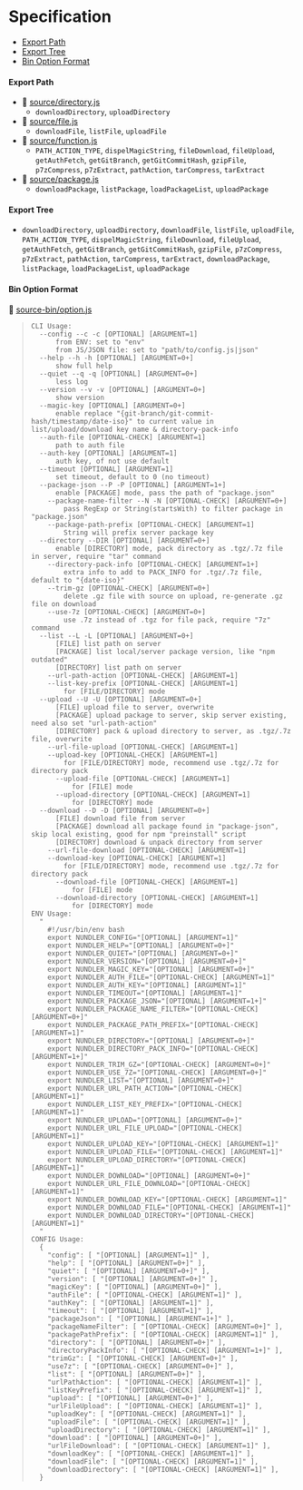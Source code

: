 # Specification

* [Export Path](#export-path)
* [Export Tree](#export-tree)
* [Bin Option Format](#bin-option-format)

#### Export Path
+ 📄 [source/directory.js](source/directory.js)
  - `downloadDirectory`, `uploadDirectory`
+ 📄 [source/file.js](source/file.js)
  - `downloadFile`, `listFile`, `uploadFile`
+ 📄 [source/function.js](source/function.js)
  - `PATH_ACTION_TYPE`, `dispelMagicString`, `fileDownload`, `fileUpload`, `getAuthFetch`, `getGitBranch`, `getGitCommitHash`, `gzipFile`, `p7zCompress`, `p7zExtract`, `pathAction`, `tarCompress`, `tarExtract`
+ 📄 [source/package.js](source/package.js)
  - `downloadPackage`, `listPackage`, `loadPackageList`, `uploadPackage`

#### Export Tree
- `downloadDirectory`, `uploadDirectory`, `downloadFile`, `listFile`, `uploadFile`, `PATH_ACTION_TYPE`, `dispelMagicString`, `fileDownload`, `fileUpload`, `getAuthFetch`, `getGitBranch`, `getGitCommitHash`, `gzipFile`, `p7zCompress`, `p7zExtract`, `pathAction`, `tarCompress`, `tarExtract`, `downloadPackage`, `listPackage`, `loadPackageList`, `uploadPackage`

#### Bin Option Format
📄 [source-bin/option.js](source-bin/option.js)
> ```
> CLI Usage:
>   --config --c -c [OPTIONAL] [ARGUMENT=1]
>       from ENV: set to "env"
>       from JS/JSON file: set to "path/to/config.js|json"
>   --help --h -h [OPTIONAL] [ARGUMENT=0+]
>       show full help
>   --quiet --q -q [OPTIONAL] [ARGUMENT=0+]
>       less log
>   --version --v -v [OPTIONAL] [ARGUMENT=0+]
>       show version
>   --magic-key [OPTIONAL] [ARGUMENT=0+]
>       enable replace "{git-branch/git-commit-hash/timestamp/date-iso}" to current value in list/upload/download key name & directory-pack-info
>   --auth-file [OPTIONAL-CHECK] [ARGUMENT=1]
>       path to auth file
>   --auth-key [OPTIONAL] [ARGUMENT=1]
>       auth key, of not use default
>   --timeout [OPTIONAL] [ARGUMENT=1]
>       set timeout, default to 0 (no timeout)
>   --package-json --P -P [OPTIONAL] [ARGUMENT=1+]
>       enable [PACKAGE] mode, pass the path of "package.json"
>     --package-name-filter --N -N [OPTIONAL-CHECK] [ARGUMENT=0+]
>         pass RegExp or String(startsWith) to filter package in "package.json"
>     --package-path-prefix [OPTIONAL-CHECK] [ARGUMENT=1]
>         String will prefix server package key
>   --directory --DIR [OPTIONAL] [ARGUMENT=0+]
>       enable [DIRECTORY] mode, pack directory as .tgz/.7z file in server, require "tar" command
>     --directory-pack-info [OPTIONAL-CHECK] [ARGUMENT=1+]
>         extra info to add to PACK_INFO for .tgz/.7z file, default to "{date-iso}"
>     --trim-gz [OPTIONAL-CHECK] [ARGUMENT=0+]
>         delete .gz file with source on upload, re-generate .gz file on download
>     --use-7z [OPTIONAL-CHECK] [ARGUMENT=0+]
>         use .7z instead of .tgz for file pack, require "7z" command
>   --list --L -L [OPTIONAL] [ARGUMENT=0+]
>       [FILE] list path on server
>       [PACKAGE] list local/server package version, like "npm outdated"
>       [DIRECTORY] list path on server
>     --url-path-action [OPTIONAL-CHECK] [ARGUMENT=1]
>     --list-key-prefix [OPTIONAL-CHECK] [ARGUMENT=1]
>         for [FILE/DIRECTORY] mode
>   --upload --U -U [OPTIONAL] [ARGUMENT=0+]
>       [FILE] upload file to server, overwrite
>       [PACKAGE] upload package to server, skip server existing, need also set "url-path-action"
>       [DIRECTORY] pack & upload directory to server, as .tgz/.7z file, overwrite
>     --url-file-upload [OPTIONAL-CHECK] [ARGUMENT=1]
>     --upload-key [OPTIONAL-CHECK] [ARGUMENT=1]
>         for [FILE/DIRECTORY] mode, recommend use .tgz/.7z for directory pack
>       --upload-file [OPTIONAL-CHECK] [ARGUMENT=1]
>           for [FILE] mode
>       --upload-directory [OPTIONAL-CHECK] [ARGUMENT=1]
>           for [DIRECTORY] mode
>   --download --D -D [OPTIONAL] [ARGUMENT=0+]
>       [FILE] download file from server
>       [PACKAGE] download all package found in "package-json", skip local existing, good for npm "preinstall" script
>       [DIRECTORY] download & unpack directory from server
>     --url-file-download [OPTIONAL-CHECK] [ARGUMENT=1]
>     --download-key [OPTIONAL-CHECK] [ARGUMENT=1]
>         for [FILE/DIRECTORY] mode, recommend use .tgz/.7z for directory pack
>       --download-file [OPTIONAL-CHECK] [ARGUMENT=1]
>           for [FILE] mode
>       --download-directory [OPTIONAL-CHECK] [ARGUMENT=1]
>           for [DIRECTORY] mode
> ENV Usage:
>   "
>     #!/usr/bin/env bash
>     export NUNDLER_CONFIG="[OPTIONAL] [ARGUMENT=1]"
>     export NUNDLER_HELP="[OPTIONAL] [ARGUMENT=0+]"
>     export NUNDLER_QUIET="[OPTIONAL] [ARGUMENT=0+]"
>     export NUNDLER_VERSION="[OPTIONAL] [ARGUMENT=0+]"
>     export NUNDLER_MAGIC_KEY="[OPTIONAL] [ARGUMENT=0+]"
>     export NUNDLER_AUTH_FILE="[OPTIONAL-CHECK] [ARGUMENT=1]"
>     export NUNDLER_AUTH_KEY="[OPTIONAL] [ARGUMENT=1]"
>     export NUNDLER_TIMEOUT="[OPTIONAL] [ARGUMENT=1]"
>     export NUNDLER_PACKAGE_JSON="[OPTIONAL] [ARGUMENT=1+]"
>     export NUNDLER_PACKAGE_NAME_FILTER="[OPTIONAL-CHECK] [ARGUMENT=0+]"
>     export NUNDLER_PACKAGE_PATH_PREFIX="[OPTIONAL-CHECK] [ARGUMENT=1]"
>     export NUNDLER_DIRECTORY="[OPTIONAL] [ARGUMENT=0+]"
>     export NUNDLER_DIRECTORY_PACK_INFO="[OPTIONAL-CHECK] [ARGUMENT=1+]"
>     export NUNDLER_TRIM_GZ="[OPTIONAL-CHECK] [ARGUMENT=0+]"
>     export NUNDLER_USE_7Z="[OPTIONAL-CHECK] [ARGUMENT=0+]"
>     export NUNDLER_LIST="[OPTIONAL] [ARGUMENT=0+]"
>     export NUNDLER_URL_PATH_ACTION="[OPTIONAL-CHECK] [ARGUMENT=1]"
>     export NUNDLER_LIST_KEY_PREFIX="[OPTIONAL-CHECK] [ARGUMENT=1]"
>     export NUNDLER_UPLOAD="[OPTIONAL] [ARGUMENT=0+]"
>     export NUNDLER_URL_FILE_UPLOAD="[OPTIONAL-CHECK] [ARGUMENT=1]"
>     export NUNDLER_UPLOAD_KEY="[OPTIONAL-CHECK] [ARGUMENT=1]"
>     export NUNDLER_UPLOAD_FILE="[OPTIONAL-CHECK] [ARGUMENT=1]"
>     export NUNDLER_UPLOAD_DIRECTORY="[OPTIONAL-CHECK] [ARGUMENT=1]"
>     export NUNDLER_DOWNLOAD="[OPTIONAL] [ARGUMENT=0+]"
>     export NUNDLER_URL_FILE_DOWNLOAD="[OPTIONAL-CHECK] [ARGUMENT=1]"
>     export NUNDLER_DOWNLOAD_KEY="[OPTIONAL-CHECK] [ARGUMENT=1]"
>     export NUNDLER_DOWNLOAD_FILE="[OPTIONAL-CHECK] [ARGUMENT=1]"
>     export NUNDLER_DOWNLOAD_DIRECTORY="[OPTIONAL-CHECK] [ARGUMENT=1]"
>   "
> CONFIG Usage:
>   {
>     "config": [ "[OPTIONAL] [ARGUMENT=1]" ],
>     "help": [ "[OPTIONAL] [ARGUMENT=0+]" ],
>     "quiet": [ "[OPTIONAL] [ARGUMENT=0+]" ],
>     "version": [ "[OPTIONAL] [ARGUMENT=0+]" ],
>     "magicKey": [ "[OPTIONAL] [ARGUMENT=0+]" ],
>     "authFile": [ "[OPTIONAL-CHECK] [ARGUMENT=1]" ],
>     "authKey": [ "[OPTIONAL] [ARGUMENT=1]" ],
>     "timeout": [ "[OPTIONAL] [ARGUMENT=1]" ],
>     "packageJson": [ "[OPTIONAL] [ARGUMENT=1+]" ],
>     "packageNameFilter": [ "[OPTIONAL-CHECK] [ARGUMENT=0+]" ],
>     "packagePathPrefix": [ "[OPTIONAL-CHECK] [ARGUMENT=1]" ],
>     "directory": [ "[OPTIONAL] [ARGUMENT=0+]" ],
>     "directoryPackInfo": [ "[OPTIONAL-CHECK] [ARGUMENT=1+]" ],
>     "trimGz": [ "[OPTIONAL-CHECK] [ARGUMENT=0+]" ],
>     "use7z": [ "[OPTIONAL-CHECK] [ARGUMENT=0+]" ],
>     "list": [ "[OPTIONAL] [ARGUMENT=0+]" ],
>     "urlPathAction": [ "[OPTIONAL-CHECK] [ARGUMENT=1]" ],
>     "listKeyPrefix": [ "[OPTIONAL-CHECK] [ARGUMENT=1]" ],
>     "upload": [ "[OPTIONAL] [ARGUMENT=0+]" ],
>     "urlFileUpload": [ "[OPTIONAL-CHECK] [ARGUMENT=1]" ],
>     "uploadKey": [ "[OPTIONAL-CHECK] [ARGUMENT=1]" ],
>     "uploadFile": [ "[OPTIONAL-CHECK] [ARGUMENT=1]" ],
>     "uploadDirectory": [ "[OPTIONAL-CHECK] [ARGUMENT=1]" ],
>     "download": [ "[OPTIONAL] [ARGUMENT=0+]" ],
>     "urlFileDownload": [ "[OPTIONAL-CHECK] [ARGUMENT=1]" ],
>     "downloadKey": [ "[OPTIONAL-CHECK] [ARGUMENT=1]" ],
>     "downloadFile": [ "[OPTIONAL-CHECK] [ARGUMENT=1]" ],
>     "downloadDirectory": [ "[OPTIONAL-CHECK] [ARGUMENT=1]" ],
>   }
> ```
